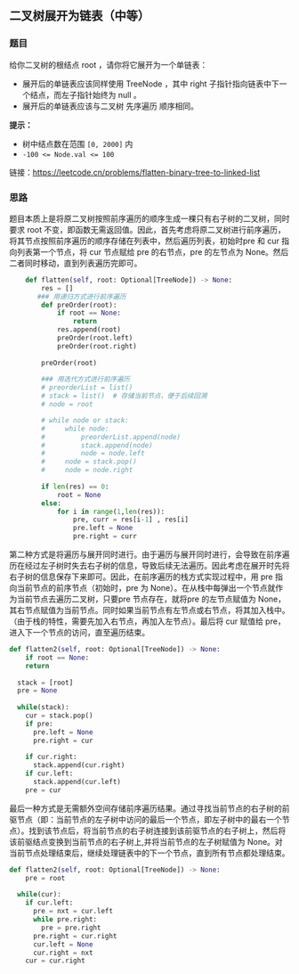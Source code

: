 ## 二叉树展开为链表（中等）

### 题目

给你二叉树的根结点 root ，请你将它展开为一个单链表：

* 展开后的单链表应该同样使用 TreeNode ，其中 right 子指针指向链表中下一个结点，而左子指针始终为 null 。
* 展开后的单链表应该与二叉树 先序遍历 顺序相同。

**提示：**

- 树中结点数在范围 `[0, 2000]` 内
- `-100 <= Node.val <= 100`

链接：https://leetcode.cn/problems/flatten-binary-tree-to-linked-list

### 思路

题目本质上是将原二叉树按照前序遍历的顺序生成一棵只有右子树的二叉树，同时要求 root 不变，即函数无需返回值。因此，首先考虑将原二叉树进行前序遍历，将其节点按照前序遍历的顺序存储在列表中，然后遍历列表，初始时pre 和 cur 指向列表第一个节点，将 cur 节点赋给 pre 的右节点，pre 的左节点为 None。然后二者同时移动，直到列表遍历完即可。

```python
    def flatten(self, root: Optional[TreeNode]) -> None:
        res = []
       ### 用递归方式进行前序遍历
        def preOrder(root):
            if root == None:
                return 
            res.append(root)
            preOrder(root.left)
            preOrder(root.right)
        
        preOrder(root)
        
        ### 用迭代方式进行前序遍历
        # preorderList = list()
        # stack = list()  # 存储当前节点，便于后续回溯
        # node = root

        # while node or stack:
        #     while node:
        #         preorderList.append(node)
        #         stack.append(node)
        #         node = node.left
        #     node = stack.pop()
        #     node = node.right
             
        if len(res) == 0:
            root = None
        else:
            for i in range(1,len(res)):
                pre, curr = res[i-1] , res[i]
                pre.left = None
                pre.right = curr
```

第二种方式是将遍历与展开同时进行。由于遍历与展开同时进行，会导致在前序遍历在经过左子树时失去右子树的信息，导致后续无法遍历。因此考虑在展开时先将右子树的信息保存下来即可。因此，在前序遍历的栈方式实现过程中，用 pre 指向当前节点的前序节点（初始时，pre 为 None）。在从栈中每弹出一个节点就作为当前节点去遍历二叉树，只要pre 节点存在，就将pre 的左节点赋值为 None，其右节点赋值为当前节点。同时如果当前节点有左节点或右节点，将其加入栈中。（由于栈的特性，需要先加入右节点，再加入左节点）。最后将 cur 赋值给 pre，进入下一个节点的访问，直至遍历结束。

```python
def flatten2(self, root: Optional[TreeNode]) -> None:
	if root == None:
    return
  
  stack = [root]
  pre = None
  
  while(stack):
    cur = stack.pop()
    if pre:
      pre.left = None
      pre.right = cur
      
    if cur.right:
      stack.append(cur.right)
    if cur.left:
      stack.append(cur.left)
    pre = cur
```

最后一种方式是无需额外空间存储前序遍历结果。通过寻找当前节点的右子树的前驱节点（即：当前节点的左子树中访问的最后一个节点，即左子树中的最右一个节点）。找到该节点后，将当前节点的右子树连接到该前驱节点的右子树上，然后将该前驱结点变换到当前节点的右子树上,并将当前节点的左子树赋值为 None。对当前节点处理结束后，继续处理链表中的下一个节点，直到所有节点都处理结束。

```python
def flatten2(self, root: Optional[TreeNode]) -> None:
	pre = root
  
  while(cur):
    if cur.left:
      pre = nxt = cur.left
      while pre.right:
        pre = pre.right
      pre.right = cur.right
      cur.left = None
      cur.right = nxt
    cur = cur.right
  
```

